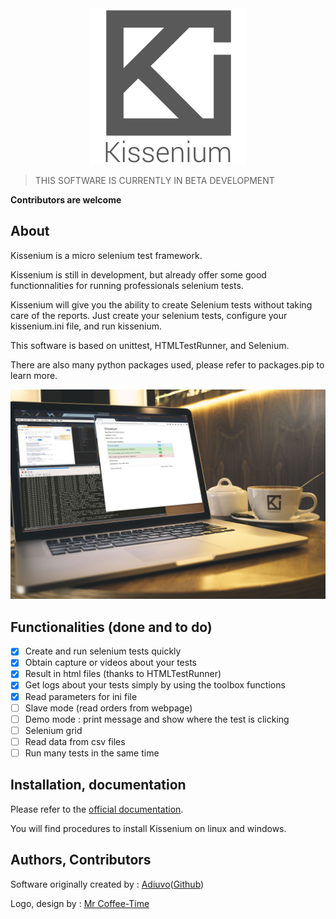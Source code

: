 <div style="text-align:center;">
    <img src ="/docs/assets/images/kissenium.png" style="max-height:250px;"/>
</div>

> THIS SOFTWARE IS CURRENTLY IN BETA DEVELOPMENT

**Contributors are welcome**

## About

Kissenium is a micro selenium test framework.

Kissenium is still in development, but already offer some good functionnalities for running professionals selenium tests.

Kissenium will give you the ability to create Selenium tests without taking care of the reports. Just create your selenium tests, configure your kissenium.ini file, and run kissenium.

This software is based on unittest, HTMLTestRunner, and Selenium.

There are also many python packages used, please refer to packages.pip to learn more.

![Kissenium Mockup](/docs/assets/images/kissenium-mockup.jpg)

## Functionalities (done and to do)

* [x] Create and run selenium tests quickly
* [x] Obtain capture or videos about your tests
* [x] Result in html files (thanks to HTMLTestRunner)
* [x] Get logs about your tests simply by using the toolbox functions
* [x] Read parameters for ini file
* [ ] Slave mode (read orders from webpage)
* [ ] Demo mode : print message and show where the test is clicking
* [ ] Selenium grid
* [ ] Read data from csv files
* [ ] Run many tests in the same time

## Installation, documentation

Please refer to the [official documentation](http://www.kissenium.org/).

You will find procedures to install Kissenium on linux and windows.

## Authors, Contributors

Software originally created by : [Adiuvo](https://www.adiuvo.fr)([Github](https://github.com/AdiuvoDotFr/Kissenium))

Logo, design by : [Mr Coffee-Time](http://www.coffee-time.fr/)